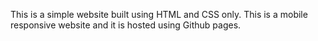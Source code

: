 This is a simple website built using HTML and CSS only.
This is a mobile responsive website and it is hosted using Github pages.